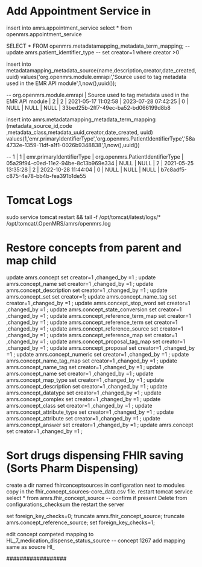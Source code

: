 # Add Appointment Service in 
insert into amrs.appointment_service  select * from openmrs.appointment_service


SELECT * FROM openmrs.metadatamapping_metadata_term_mapping;
-- update amrs.patient_identifier_type -- set creator=1 where creator >0

insert into metadatamapping_metadata_source(name,description,creator,date_created,uuid) 
values('org.openmrs.module.emrapi','Source used to tag metadata used in the EMR API module',1,now(),uuid());

-- org.openmrs.module.emrapi | Source used to tag metadata used in the EMR API module |    2 |     2 | 2021-05-17 11:02:58 | 2023-07-28 07:42:25 |    0 | NULL     |    NULL | NULL     | 33bed25b-2ff7-49ec-ba52-bd066199d8b8

insert into amrs.metadatamapping_metadata_term_mapping  (metadata_source_id,code ,metadata_class,metadata_uuid,creator,date_created, uuid) 
values(1,'emr.primaryIdentifierType','org.openmrs.PatientIdentifierType','58a4732e-1359-11df-a1f1-0026b9348838',1,now(),uuid())

-- 1 |         1 | emr.primaryIdentifierType        | org.openmrs.PatientIdentifierType       | 05a29f94-c0ed-11e2-94be-8c13b969e334 | NULL | NULL    |    2 | 2021-05-25 13:35:28 |     2 | 2022-10-28 11:44:04 |    0 | NULL     |    NULL | NULL     | b7c8adf5-c875-4e78-bb4b-fea391b1de55

# Tomcat Logs
sudo service tomcat restart && tail -f /opt/tomcat/latest/logs/* /opt/tomcat/.OpenMRS/amrs/openmrs.log

# Restore concepts from parent and map child
update  amrs.concept set creator=1 ,changed_by =1 ;
update  amrs.concept_name set creator=1 ,changed_by =1 ;
update  amrs.concept_description set creator=1 ,changed_by =1 ;
update  amrs.concept_set set creator=1;
update amrs.concept_name_tag set creator=1 ,changed_by =1 ;
update amrs.concept_stop_word set creator=1 ,changed_by =1 ;
update amrs.concept_state_conversion set creator=1 ,changed_by =1 ;
update amrs.concept_reference_term_map set creator=1 ,changed_by =1 ;
update amrs.concept_reference_term set creator=1 ,changed_by =1 ;
update amrs.concept_reference_source set creator=1 ,changed_by =1 ;
update amrs.concept_reference_map set creator=1 ,changed_by =1 ;
update amrs.concept_proposal_tag_map set creator=1 ,changed_by =1 ;
update amrs.concept_proposal  set creator=1 ,changed_by =1 ;
update amrs.concept_numeric set creator=1 ,changed_by =1 ;
update amrs.concept_name_tag_map set creator=1 ,changed_by =1 ;
update amrs.concept_name_tag set creator=1 ,changed_by =1 ;
update amrs.concept_name set creator=1 ,changed_by =1 ;
update amrs.concept_map_type set creator=1 ,changed_by =1 ;
update amrs.concept_description set creator=1 ,changed_by =1 ;
update amrs.concept_datatype set creator=1 ,changed_by =1 ;
update amrs.concept_complex set creator=1 ,changed_by =1 ;
update amrs.concept_class set creator=1 ,changed_by =1 ;
update amrs.concept_attribute_type set creator=1 ,changed_by =1 ;
update amrs.concept_attribute set creator=1 ,changed_by =1 ;
update amrs.concept_answer set creator=1 ,changed_by =1 ;
update amrs.concept set creator=1 ,changed_by =1 ;

# Sort drugs dispensing FHIR saving (Sorts Pharm Dispensing)
create a dir named fhirconceptsources in configaration next to modules
copy in the fhir_concept_sources-core_data.csv file.
restart tomcat service
select * from amrs.fhir_concept_source -- confirm if present
Delete from configurations_checksum the restart the server

set foreign_key_checks=0;
truncate amrs.fhir_concept_source;
truncate amrs.concept_reference_source;
set foreign_key_checks=1;

edit concept competed mapping to HL_7_medication_dispense_status_source -- concept 1267
add mapping same as soucre Hl_

##################




